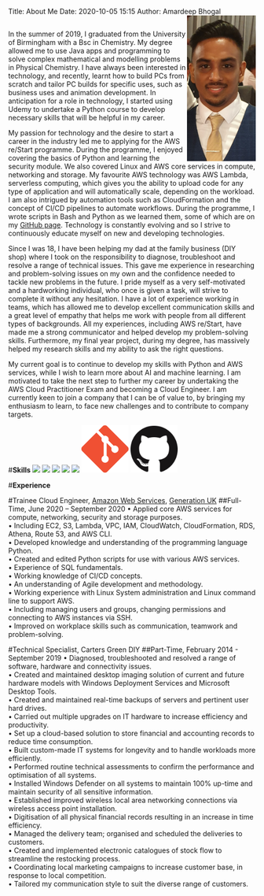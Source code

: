 Title: About Me
Date: 2020-10-05 15:15
Author: Amardeep Bhogal
<img align="right" src="profile.jpg" width="140">
##

In the summer of 2019, I graduated from the University of Birmingham with a Bsc in Chemistry. My degree allowed me to use Java apps and programming to solve complex mathematical and modelling problems in Physical Chemistry. I have always been interested in technology, and recently, learnt how to build PCs from scratch and tailor PC builds for specific uses, such as business uses and animation development. In anticipation for a role in technology, I started using Udemy to undertake a Python course to develop necessary skills that will be helpful in my career.

My passion for technology and the desire to start a career in the industry led me to applying for the AWS re/Start programme. During the programme, I enjoyed covering the basics of Python and learning the security module. We also covered Linux and AWS core services in compute, networking and storage. My favourite AWS technology was AWS Lambda, serverless computing, which gives you the ability to upload code for any type of application and will automatically scale, depending on the workload. I am also intrigued by automation tools such as CloudFormation and the concept of CI/CD pipelines to automate workflows. During the programme, I wrote scripts in Bash and Python as we learned them, some of which are on my [GitHub page](https://github.com/AmarBhogal). Technology is constantly evolving and so I strive to continuously educate myself on new and developing technologies.

Since I was 18, I have been helping my dad at the family business (DIY shop) where I took on the responsibility to diagnose, troubleshoot and resolve a range of technical issues. This gave me experience in researching and problem-solving issues on my own and the confidence needed to tackle new problems in the future. I pride myself as a very self-motivated and a hardworking individual, who once is given a task, will strive to complete it without any hesitation. I have a lot of experience working in teams, which has allowed me to develop excellent communication skills and a great level of empathy that helps me work with people from all different types of backgrounds. All my experiences, including AWS re/Start, have made me a strong communicator and helped develop my problem-solving skills. Furthermore, my final year project, during my degree, has massively helped my research skills and my ability to ask the right questions. 

My current goal is to continue to develop my skills with Python and AWS services, while I wish to learn more about AI and machine learning.  I am motivated to take the next step to further my career by undertaking the AWS Cloud Practitioner Exam and becoming a Cloud Engineer. I am currently keen to join a company that I can be of value to, by bringing my enthusiasm to learn, to face new challenges and to contribute to company targets.



#__Skills__
<img src="https://img.icons8.com/color/96/000000/amazon-web-services.png"/> <img src="https://img.icons8.com/color/96/000000/linux.png"/> <img src="https://img.icons8.com/color/96/000000/python.png"/> <img src="https://img.icons8.com/plasticine/100/000000/bash.png"/> <img src="https://img.icons8.com/plasticine/100/000000/html.png"/> <img src="../images/GitIcon.png" width="96"/>  <img src="../images/github.png" width="96"/>


#__Experience__

#Trainee Cloud Engineer, [Amazon Web Services](https://aws.amazon.com/), [Generation UK](https://uk.generation.org/) 
##Full-Time, June 2020 – September 2020
• Applied core AWS services for compute, networking, security and storage purposes.
<br>• Including EC2, S3, Lambda, VPC, IAM, CloudWatch, CloudFormation, RDS, Athena, Route 53, and AWS CLI.
<br>• Developed knowledge and understanding of the programming language Python.
<br>• Created and edited Python scripts for use with various AWS services.
<br>• Experience of SQL fundamentals.
<br>• Working knowledge of CI/CD concepts.
<br>• An understanding of Agile development and methodology.
<br>• Working experience with Linux System administration and Linux command line to support AWS.
<br>• Including managing users and groups, changing permissions and connecting to AWS instances via SSH.
<br>• Improved on workplace skills such as communication, teamwork and problem-solving.


#Technical Specialist, Carters Green DIY
##Part-Time, February 2014 - September 2019
• Diagnosed, troubleshooted and resolved a range of software, hardware and connectivity issues.
<br>• Created and maintained desktop imaging solution of current and future hardware models with Windows Deployment Services and Microsoft Desktop Tools.
<br>• Created and maintained real-time backups of servers and pertinent user hard drives.
<br>• Carried out multiple upgrades on IT hardware to increase efficiency and productivity.
<br>• Set up a cloud-based solution to store financial and accounting records to reduce time consumption.
<br>• Built custom-made IT systems for longevity and to handle workloads more efficiently.
<br>• Performed routine technical assessments to confirm the performance and optimisation of all systems.
<br>• Installed Windows Defender on all systems to maintain 100% up-time and maintain security of all sensitive information.
<br>• Established improved wireless local area networking connections via wireless access point installation.
<br>• Digitisation of all physical financial records resulting in an increase in time efficiency.
<br>• Managed the delivery team; organised and scheduled the deliveries to customers.
<br>• Created and implemented electronic catalogues of stock flow to streamline the restocking process.
<br>• Coordinating local marketing campaigns to increase customer base, in response to local competition.
<br>• Tailored my communication style to suit the diverse range of customers.
